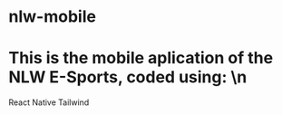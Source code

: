 # nlw-mobile

# This is the mobile aplication of the NLW E-Sports, coded using: \n
React Native
Tailwind
